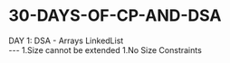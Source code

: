 # 30-DAYS-OF-CP-AND-DSA
DAY 1:
  DSA - 
      Arrays                                                LinkedList    
      ---
      1.Size cannot be extended                            1.No Size Constraints
